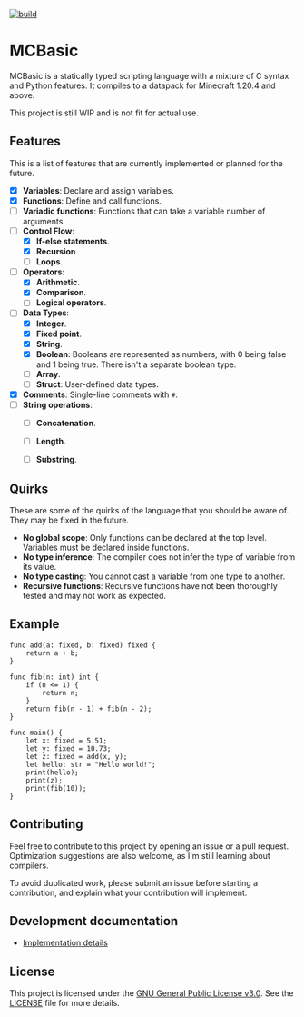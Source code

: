 [![build](https://github.com/Kolterdyx/mcbasic/actions/workflows/go.yml/badge.svg)](https://github.com/Kolterdyx/mcbasic/actions/workflows/go.yml)

# MCBasic

MCBasic is a statically typed scripting language with a mixture of C syntax and Python features.
It compiles to a datapack for Minecraft 1.20.4 and above.

This project is still WIP and is not fit for actual use.

## Features

This is a list of features that are currently implemented or planned for the future.

- [x] **Variables**: Declare and assign variables.
- [x] **Functions**: Define and call functions.
- [ ] **Variadic functions**: Functions that can take a variable number of arguments.
- [ ] **Control Flow**:
  - [x] **If-else statements**.
  - [x] **Recursion**.
  - [ ] **Loops**.
- [ ] **Operators**:
  - [x] **Arithmetic**.
  - [x] **Comparison**.
  - [ ] **Logical operators**.
- [ ] **Data Types**:
  - [x] **Integer**.
  - [x] **Fixed point**.
  - [x] **String**.
  - [x] **Boolean**: Booleans are represented as numbers, with 0 being false and 1 being true. There isn't a separate boolean type.
  - [ ] **Array**.
  - [ ] **Struct**: User-defined data types.
- [x] **Comments**: Single-line comments with `#`.
- [ ] **String operations**:
  - [ ] **Concatenation**.
  - [ ] **Length**.
  - [ ] **Substring**.


## Quirks

These are some of the quirks of the language that you should be aware of. They may be fixed in the future.

- **No global scope**: Only functions can be declared at the top level. Variables must be declared inside functions.
- **No type inference**: The compiler does not infer the type of variable from its value.
- **No type casting**: You cannot cast a variable from one type to another.
- **Recursive functions**: Recursive functions have not been thoroughly tested and may not work as expected.


## Example

```
func add(a: fixed, b: fixed) fixed {
    return a + b;
}

func fib(n: int) int {
    if (n <= 1) {
        return n;
    }
    return fib(n - 1) + fib(n - 2);
}

func main() {
    let x: fixed = 5.51;
    let y: fixed = 10.73;
    let z: fixed = add(x, y);
    let hello: str = "Hello world!";
    print(hello);
    print(z);
    print(fib(10));
}
```

## Contributing

Feel free to contribute to this project by opening an issue or a pull request.
Optimization suggestions are also welcome, as I'm still learning about compilers.

To avoid duplicated work, please submit an issue before starting a contribution, and explain what your contribution will implement.

## Development documentation

- [Implementation details](docs/implementation_details.md)

## License

This project is licensed under the [GNU General Public License v3.0](https://www.gnu.org/licenses/gpl-3.0.en.html). See the [LICENSE](LICENSE) file for more details.
